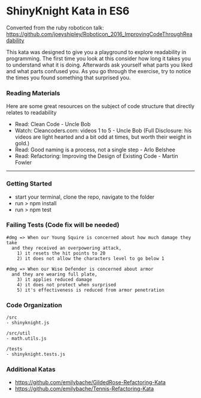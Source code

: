 # ShinyKnight Kata in ES6

Converted from the ruby roboticon talk: https://github.com/joeyshipley/Roboticon_2016_ImprovingCodeThroughReadability

This kata was designed to give you a playground to explore readability in programming. The first time you look at this consider how long it takes you to understand what it is doing. Afterwards ask yourself what parts you liked and what parts confused you. As you go through the exercise, try to notice the times you found something that surprised you.

### Reading Materials

Here are some great resources on the subject of code structure that directly relates to readability

- Read: Clean Code - Uncle Bob
- Watch: Cleancoders.com: videos 1 to 5 - Uncle Bob (Full Disclosure: his videos are light hearted and a bit odd at times, but worth their weight in gold.)
- Read: Good naming is a process, not a single step - Arlo Belshee
- Read: Refactoring: Improving the Design of Existing Code - Martin Fowler

---

### Getting Started

- start your terminal, clone the repo, navigate to the folder
- run > npm install
- run > npm test

### Failing Tests (Code fix will be needed)

```
#dmg => When our Young Squire is concerned about how much damage they take
  and they received an overpowering attack,
    1) it resets the hit points to 20
    2) it does not allow the characters level to go below 1

#dmg => When our Wise Defender is concerned about armor
  and they are wearing full plate,
    3) it applies reduced damage
    4) it does not protect when surprised
    5) it's effectiveness is reduced from armor penetration
```

### Code Organization

```
/src
- shinyknight.js

/src/util
- math.utils.js

/tests
- shinyknight.tests.js
```

### Additional Katas

- https://github.com/emilybache/GildedRose-Refactoring-Kata
- https://github.com/emilybache/Tennis-Refactoring-Kata
